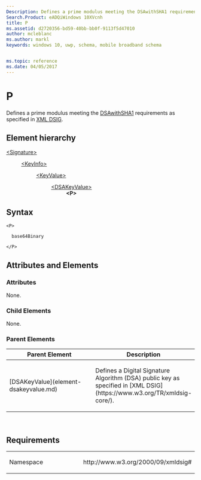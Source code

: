 ```yaml
---
Description: Defines a prime modulus meeting the DSAwithSHA1 requirements as specified in XML DSIG.
Search.Product: eADQiWindows 10XVcnh
title: P
ms.assetid: d2720356-bd59-40bb-bb0f-9113f5d47010
author: mcleblanc
ms.author: markl
keywords: windows 10, uwp, schema, mobile broadband schema


ms.topic: reference
ms.date: 04/05/2017
---
```


# P


Defines a prime modulus meeting the [DSAwithSHA1](https://www.w3.org/2000/09/xmldsig#dsa-sha1 ) requirements as specified in [XML DSIG](https://www.w3.org/TR/xmldsig-core/).

## Element hierarchy

<dl>
<dt><a href="element-signature.md">&lt;Signature&gt;</a></dt>
<dd>
<dl>
<dt><a href="element-keyinfo.md">&lt;KeyInfo&gt;</a></dt>
<dd>
<dl>
<dt><a href="element-keyvalue.md">&lt;KeyValue&gt;</a></dt>
<dd>
<dl>
<dt><a href="element-dsakeyvalue.md">&lt;DSAKeyValue&gt;</a></dt>
<dd><b>&lt;P&gt;</b></dd>
</dl>
</dd>
</dl>
</dd>
</dl>
</dd>
</dl>

## Syntax

``` syntax
<P>

  base64Binary

</P>
```

## Attributes and Elements


### Attributes

None.

### Child Elements

None.

### Parent Elements

<table>
<colgroup>
<col width="50%" />
<col width="50%" />
</colgroup>
<thead>
<tr class="header">
<th>Parent Element</th>
<th>Description</th>
</tr>
</thead>
<tbody>
<tr class="odd">
<td>[DSAKeyValue](element-dsakeyvalue.md)</td>
<td><p>Defines a Digital Signature Algorithm (DSA) public key as specified in [XML DSIG](https://www.w3.org/TR/xmldsig-core/).</p></td>
</tr>
</tbody>
</table>

 

## Requirements

<table>
<colgroup>
<col width="50%" />
<col width="50%" />
</colgroup>
<tbody>
<tr class="odd">
<td><p>Namespace</p></td>
<td><p>http://www.w3.org/2000/09/xmldsig#</p></td>
</tr>
</tbody>
</table>

 

 



